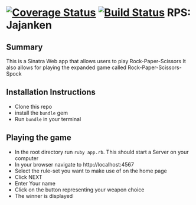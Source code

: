 [![Coverage Status](https://coveralls.io/repos/github/tobenna/rps-challenge/badge.svg?branch=dev)](https://coveralls.io/github/tobenna/rps-challenge?branch=dev) [![Build Status](https://travis-ci.org/tobenna/rps-challenge.svg?branch=master)](https://travis-ci.org/tobenna/rps-challenge)
RPS: Jajanken
==================

Summary
-------

This is a Sinatra Web app that allows users to play Rock-Paper-Scissors
It also allows for playing the expanded game called Rock-Paper-Scissors-Spock


Installation Instructions
-------

* Clone this repo
* install the `bundle` gem
* Run `bundle` in your terminal

Playing the game
-----

* In the root directory run `ruby app.rb`. This should start a Server on your computer
* In your browser navigate to http://localhost:4567
* Select the rule-set you want to make use of on the home page
* Click NEXT
* Enter Your name
* Click on the button representing your weapon choice
* The winner is displayed
